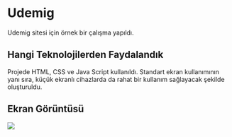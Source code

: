 <h1>Udemig</h1>

<p>Udemig sitesi için örnek bir çalışma yapıldı.</p>

<h2>Hangi Teknolojilerden Faydalandık</h2>

<p>Projede HTML, CSS ve Java Script kullanıldı. 
   Standart ekran kullanımının yanı sıra,
   küçük ekranlı cihazlarda da rahat bir kullanım sağlayacak şekilde oluşturuldu.</p>

<h2>Ekran Görüntüsü</h2>

![](ScreenView.gif)




